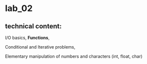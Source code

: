 # lab_02

## technical content:

I/O basics, **Functions**, 

Conditional and Iterative problems, 

Elementary manipulation of numbers and characters (int, float, char)
